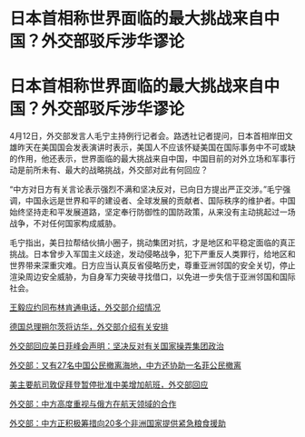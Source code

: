 # 日本首相称世界面临的最大挑战来自中国？外交部驳斥涉华谬论

# 日本首相称世界面临的最大挑战来自中国？外交部驳斥涉华谬论

4月12日，外交部发言人毛宁主持例行记者会。路透社记者提问，日本首相岸田文雄昨天在美国国会发表演讲时表示，美国人不应该怀疑美国在国际事务中不可或缺的作用，他还表示，世界面临的最大挑战来自中国，中国目前的对外立场和军事行动是前所未有、最大的战略挑战，外交部对此有何回应？

“中方对日方有关言论表示强烈不满和坚决反对，已向日方提出严正交涉。”毛宁强调，中国永远是世界和平的建设者、全球发展的贡献者、国际秩序的维护者。中国始终坚持走和平发展道路，坚定奉行防御性的国防政策，从来没有主动挑起过一场战争，不对任何国家构成威胁。

毛宁指出，美日拉帮结伙搞小圈子，挑动集团对抗，才是地区和平稳定面临的真正挑战。日本曾步入军国主义歧途，发动侵略战争，犯下严重反人类罪行，给地区和世界带来深重灾难。日方应当认真反省侵略历史，尊重亚洲邻国的安全关切，停止渲染周边安全威胁，为自身军力突破寻找借口，以免进一步失信于亚洲邻国和国际社会。

[王毅应约同布林肯通电话，外交部介绍情况](https://news.qq.com/rain/a/20240412A069M200)

[德国总理朔尔茨将访华，外交部介绍有关安排](https://news.qq.com/rain/a/20240412A069LE00)

[外交部回应美日菲峰会声明：坚决反对有关国家操弄集团政治](https://news.qq.com/rain/a/20240412A069LP00)

[外交部：又有27名中国公民撤离海地，中方还协助一名菲公民撤离](https://news.qq.com/rain/a/20240412A069KT00)

[美主要航司敦促拜登暂停批准中美增加航班，外交部回应](https://news.qq.com/rain/a/20240412A06GG000)

[外交部：中方高度重视与俄方在航天领域的合作](https://news.qq.com/rain/a/20240412A06FX800)

[外交部：中方正积极筹措向20多个非洲国家提供紧急粮食援助](https://news.qq.com/rain/a/20240412A06BRO00)


